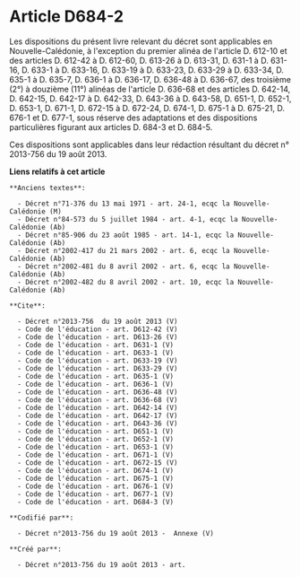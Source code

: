 # Article D684-2

Les dispositions du présent livre relevant du décret sont applicables en Nouvelle-Calédonie, à l'exception du premier alinéa
de l'article D. 612-10 et des articles D. 612-42 à D. 612-60, D. 613-26 à D. 613-31, D. 631-1 à D. 631-16, D. 633-1 à D.
633-16, D. 633-19 à D. 633-23, D. 633-29 à D. 633-34, D. 635-1 à D. 635-7, D. 636-1 à D. 636-17, D. 636-48 à D. 636-67, des
troisième (2°) à douzième (11°) alinéas de l'article D. 636-68 et des articles D. 642-14, D. 642-15, D. 642-17 à D. 642-33,
D. 643-36 à D. 643-58, D. 651-1, D. 652-1, D. 653-1, D. 671-1, D. 672-15 à D. 672-24, D. 674-1, D. 675-1 à D. 675-21, D.
676-1 et D. 677-1, sous réserve des adaptations et des dispositions particulières figurant aux articles D. 684-3 et D.
684-5. 

Ces dispositions sont applicables dans leur rédaction résultant du décret n° 2013-756 du 19 août 2013.

**Liens relatifs à cet article**

	**Anciens textes**:

	  - Décret n°71-376 du 13 mai 1971 - art. 24-1, ecqc la Nouvelle-Calédonie (M)
	  - Décret n°84-573 du 5 juillet 1984 - art. 4-1, ecqc la Nouvelle-Calédonie (Ab)
	  - Décret n°85-906 du 23 août 1985 - art. 14-1, ecqc la Nouvelle-Calédonie (Ab)
	  - Décret n°2002-417 du 21 mars 2002 - art. 6, ecqc la Nouvelle-Calédonie (Ab)
	  - Décret n°2002-481 du 8 avril 2002 - art. 6, ecqc la Nouvelle-Calédonie (Ab)
	  - Décret n°2002-482 du 8 avril 2002 - art. 10, ecqc la Nouvelle-Calédonie (Ab)

	**Cite**:

	  - Décret n°2013-756  du 19 août 2013 (V)
	  - Code de l'éducation - art. D612-42 (V)
	  - Code de l'éducation - art. D613-26 (V)
	  - Code de l'éducation - art. D631-1 (V)
	  - Code de l'éducation - art. D633-1 (V)
	  - Code de l'éducation - art. D633-19 (V)
	  - Code de l'éducation - art. D633-29 (V)
	  - Code de l'éducation - art. D635-1 (V)
	  - Code de l'éducation - art. D636-1 (V)
	  - Code de l'éducation - art. D636-48 (V)
	  - Code de l'éducation - art. D636-68 (V)
	  - Code de l'éducation - art. D642-14 (V)
	  - Code de l'éducation - art. D642-17 (V)
	  - Code de l'éducation - art. D643-36 (V)
	  - Code de l'éducation - art. D651-1 (V)
	  - Code de l'éducation - art. D652-1 (V)
	  - Code de l'éducation - art. D653-1 (V)
	  - Code de l'éducation - art. D671-1 (V)
	  - Code de l'éducation - art. D672-15 (V)
	  - Code de l'éducation - art. D674-1 (V)
	  - Code de l'éducation - art. D675-1 (V)
	  - Code de l'éducation - art. D676-1 (V)
	  - Code de l'éducation - art. D677-1 (V)
	  - Code de l'éducation - art. D684-3 (V)

	**Codifié par**:

	  - Décret n°2013-756 du 19 août 2013 -  Annexe (V)

	**Créé par**:

	  - Décret n°2013-756 du 19 août 2013 - art.
